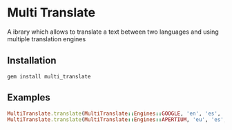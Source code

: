 # Multi Translate

A ibrary which allows to translate a text between two languages and using multiple translation engines

## Installation
    gem install multi_translate

## Examples

```ruby
MultiTranslate.translate(MultiTranslate::Engines::GOOGLE, 'en', 'es', 'hello')
MultiTranslate.translate(MultiTranslate::Engines::APERTIUM, 'eu', 'es', 'kaixo')
```
